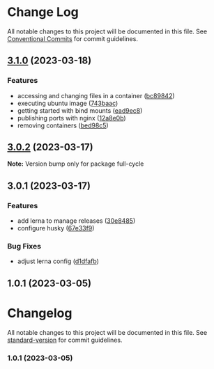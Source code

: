 # Change Log

All notable changes to this project will be documented in this file.
See [Conventional Commits](https://conventionalcommits.org) for commit guidelines.

## [3.1.0](https://github.com/amaralc/full-cycle-3-0/compare/full-cycle@3.0.2...full-cycle@3.1.0) (2023-03-18)


### Features

* accessing and changing files in a container ([bc89842](https://github.com/amaralc/full-cycle-3-0/commit/bc898429f75e509c8997c2890b37b0390ca4b667))
* executing ubuntu image ([743baac](https://github.com/amaralc/full-cycle-3-0/commit/743baac04d9cda27826a53c338a6824cf71baf21))
* getting started with bind mounts ([ead9ec8](https://github.com/amaralc/full-cycle-3-0/commit/ead9ec808f70e5ce31d107e04d0a8c0e73bce13e))
* publishing ports with nginx ([12a8e0b](https://github.com/amaralc/full-cycle-3-0/commit/12a8e0b365e55605eae8942302bfd5cdb06770ea))
* removing containers ([bed98c5](https://github.com/amaralc/full-cycle-3-0/commit/bed98c5deeab0bab0316d0a340ae26ccfa273830))



## [3.0.2](https://github.com/amaralc/full-cycle-3-0/compare/full-cycle@3.0.1...full-cycle@3.0.2) (2023-03-17)

**Note:** Version bump only for package full-cycle





## 3.0.1 (2023-03-17)


### Features

* add lerna to manage releases ([30e8485](https://github.com/amaralc/full-cycle-3-0/commit/30e848556cb4d347dbc49640d42fe2b2939bc2d5))
* configure husky ([67e33f9](https://github.com/amaralc/full-cycle-3-0/commit/67e33f993df17dfd5cc7cafcf538eb2b120bbc2e))


### Bug Fixes

* adjust lerna config ([d1dfafb](https://github.com/amaralc/full-cycle-3-0/commit/d1dfafb6e01465b47f166cf80b1a17ea216c2dd3))

## 1.0.1 (2023-03-05)



# Changelog

All notable changes to this project will be documented in this file. See [standard-version](https://github.com/conventional-changelog/standard-version) for commit guidelines.

### 1.0.1 (2023-03-05)
